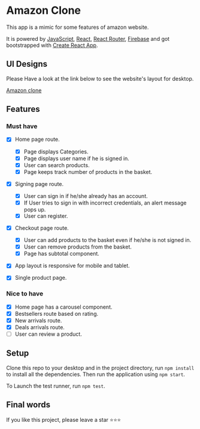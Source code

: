 # Amazon Clone

This app is a mimic for some features of amazon website.

It is powered by [JavaScript](https://developer.mozilla.org/en-US/docs/Web/JavaScript), [React](https://reactjs.org/), [React Router](https://reactrouter.com/docs/en/v6/getting-started/overview), [Firebase](https://firebase.google.com/?gclid=Cj0KCQiAmeKQBhDvARIsAHJ7mF7rJ29dNE0MxeR6gwd-VqI8IKpNNsHNJ0YvFRMQY7ck93OE45wRgusaAjn_EALw_wcB&gclsrc=aw.ds) and got bootstrapped with [Create React App](https://github.com/facebook/create-react-app).

## UI Designs

Please Have a look at the link below to see the website's layout for desktop.

[Amazon clone](https://www.figma.com/file/6q2dSJ1VpRwIEBphuzKVRd/amazone-clone?node-id=0%3A1)

## Features

### Must have

- [x] Home page route.

  - [x] Page displays Categories.
  - [x] Page displays user name if he is signed in.
  - [x] User can search products.
  <!-- - [x ] User can add products to the basket. -->
  - [x] Page keeps track number of products in the basket.

- [x] Signing page route.

  - [x] User can sign in if he/she already has an account.
  - [x] If User tries to sign in with incorrect credentials, an alert message pops up.
  - [x] User can register.

- [x] Checkout page route.
  - [x] User can add products to the basket even if he/she is not signed in.
  - [x] User can remove products from the basket.
  - [x] Page has subtotal component.
- [x] App layout is responsive for mobile and tablet.
- [x] Single product page.

### Nice to have

- [x] Home page has a carousel component.
- [x] Bestsellers route based on rating.
- [x] New arrivals route.
- [x] Deals arrivals route.
- [ ] User can review a product.

## Setup

Clone this repo to your desktop and in the project directory, run `npm install` to install all the dependencies.
Then run the application using `npm start`.

To Launch the test runner, run `npm test`.

## Final words

If you like this project, please leave a star :star::star::star:
